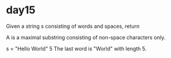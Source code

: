 # day15

Given a string s consisting of words and spaces, return

A  is a maximal substring consisting of non-space characters only.

s = "Hello World"
5
The last word is "World" with length 5.
